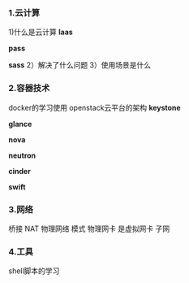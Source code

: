 ### 1.云计算

1)什么是云计算
**laas** 

**pass** 

**sass**
2）解决了什么问题
3）使用场景是什么

### 2.容器技术

docker的学习使用
openstack云平台的架构
**keystone** 

**glance** 

**nova**

 **neutron** 

**cinder** 

**swift**

### 3.网络

桥接 NAT 物理网络 模式
物理网卡
是虚拟网卡
子网

### 4.工具

shell脚本的学习

